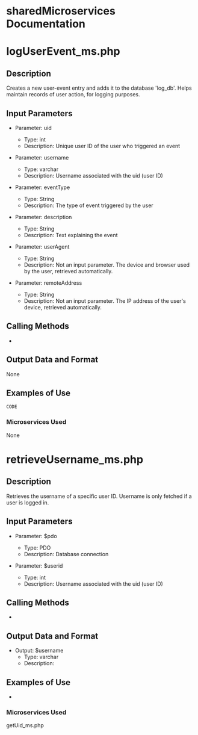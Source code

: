 # sharedMicroservices Documentation

# logUserEvent_ms.php

## Description
Creates a new user-event entry and adds it to the database 'log_db'. Helps maintain records of user action, for logging purposes.

## Input Parameters
- Parameter: uid
   - Type: int
   - Description: Unique user ID of the user who triggered an event

- Parameter: username
   - Type: varchar
   - Description: Username associated with the uid (user ID)

- Parameter: eventType
   - Type: String
   - Description: The type of event triggered by the user

- Parameter: description
   - Type: String
   - Description: Text explaining the event

- Parameter: userAgent
   - Type: String
   - Description: Not an input parameter. The device and browser used by the user, retrieved automatically.

- Parameter: remoteAddress
   - Type: String
   - Description: Not an input parameter. The IP address of the user's device, retrieved automatically.

## Calling Methods
-

## Output Data and Format
None

## Examples of Use
`CODE`

### Microservices Used
None



# retrieveUsername_ms.php

## Description
Retrieves the username of a specific user ID. Username is only fetched if a user is logged in.

## Input Parameters
- Parameter: $pdo
   - Type: PDO
   - Description: Database connection

- Parameter: $userid
   - Type: int
   - Description: Username associated with the uid (user ID)

## Calling Methods
-

## Output Data and Format
- Output: $username
   - Type: varchar
   - Description: 

## Examples of Use
-

### Microservices Used
getUid_ms.php